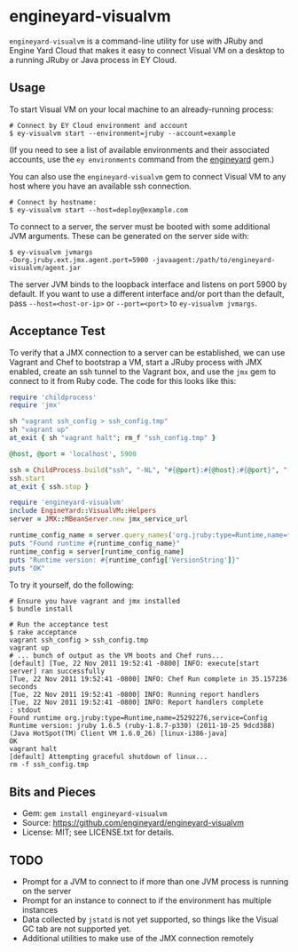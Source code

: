 # engineyard-visualvm

`engineyard-visualvm` is a command-line utility for use with JRuby and
Engine Yard Cloud that makes it easy to connect Visual VM on a desktop
to a running JRuby or Java process in EY Cloud.

## Usage

To start Visual VM on your local machine to an already-running process:

    # Connect by EY Cloud environment and account
    $ ey-visualvm start --environment=jruby --account=example

(If you need to see a list of available environments and their
associated accounts, use the `ey environments` command from the
[engineyard](/engineyard/engineyard) gem.)

You can also use the `engineyard-visualvm` gem to connect Visual VM to
any host where you have an available ssh connection.

    # Connect by hostname:
    $ ey-visualvm start --host=deploy@example.com      

To connect to a server, the server must be booted with some additional
JVM arguments. These can be generated on the server side with:

    $ ey-visualvm jvmargs
    -Dorg.jruby.ext.jmx.agent.port=5900 -javaagent:/path/to/engineyard-visualvm/agent.jar

The server JVM binds to the loopback interface and listens on port
5900 by default. If you want to use a different interface and/or port
than the default, pass `--host=<host-or-ip>` or `--port=<port>` to
`ey-visualvm jvmargs`.

## Acceptance Test

To verify that a JMX connection to a server can be established, we can
use Vagrant and Chef to bootstrap a VM, start a JRuby process with JMX
enabled, create an ssh tunnel to the Vagrant box, and use the `jmx`
gem to connect to it from Ruby code. The code for this looks like
this:

```ruby
require 'childprocess'
require 'jmx'

sh "vagrant ssh_config > ssh_config.tmp"
sh "vagrant up"
at_exit { sh "vagrant halt"; rm_f "ssh_config.tmp" }

@host, @port = 'localhost', 5900

ssh = ChildProcess.build("ssh", "-NL", "#{@port}:#{@host}:#{@port}", "-F", "ssh_config.tmp", "default")
ssh.start
at_exit { ssh.stop }

require 'engineyard-visualvm'
include EngineYard::VisualVM::Helpers
server = JMX::MBeanServer.new jmx_service_url

runtime_config_name = server.query_names('org.jruby:type=Runtime,name=*,service=Config').to_a.first
puts "Found runtime #{runtime_config_name}"
runtime_config = server[runtime_config_name]
puts "Runtime version: #{runtime_config['VersionString']}"
puts "OK"
```

To try it yourself, do the following:

    # Ensure you have vagrant and jmx installed
    $ bundle install

    # Run the acceptance test
    $ rake acceptance
    vagrant ssh_config > ssh_config.tmp
    vagrant up
    # ... bunch of output as the VM boots and Chef runs...
    [default] [Tue, 22 Nov 2011 19:52:41 -0800] INFO: execute[start server] ran successfully
    [Tue, 22 Nov 2011 19:52:41 -0800] INFO: Chef Run complete in 35.157236 seconds
    [Tue, 22 Nov 2011 19:52:41 -0800] INFO: Running report handlers
    [Tue, 22 Nov 2011 19:52:41 -0800] INFO: Report handlers complete
    : stdout
    Found runtime org.jruby:type=Runtime,name=25292276,service=Config
    Runtime version: jruby 1.6.5 (ruby-1.8.7-p330) (2011-10-25 9dcd388) (Java HotSpot(TM) Client VM 1.6.0_26) [linux-i386-java]
    OK
    vagrant halt
    [default] Attempting graceful shutdown of linux...
    rm -f ssh_config.tmp

## Bits and Pieces

- Gem: `gem install engineyard-visualvm`
- Source: https://github.com/engineyard/engineyard-visualvm
- License: MIT; see LICENSE.txt for details.

## TODO

- Prompt for a JVM to connect to if more than one JVM process is
  running on the server
- Prompt for an instance to connect to if the environment has multiple
  instances
- Data collected by `jstatd` is not yet supported, so things like the
  Visual GC tab are not supported yet.
- Additional utilities to make use of the JMX connection remotely
